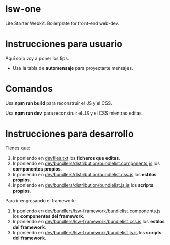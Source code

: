 # lsw-one

Lite Starter Webkit. Boilerplate for front-end web-dev.

# Instrucciones para usuario

Aquí solo voy a poner los tips.

- Usa la tabla de **automensaje** para proyectarte mensajes.





# Comandos

Usa **npm run build** para reconstruir el JS y el CSS.

Usa **npm run dev** para reconstruir el JS y el CSS mientras editas.

# Instrucciones para desarrollo

Tienes que:

1. Ir poniendo en [devfiles.txt](devfiles.txt) los **ficheros que editas**.
2. Ir poniendo en [dev/bundlers/distribution/bundlelist.components.js](dev/bundlers/distribution/bundlelist.components.js) los **componentes propios**.
3. Ir poniendo en [dev/bundlers/distribution/bundlelist.css.js](dev/bundlers/distribution/bundlelist.css.js) los **estilos propios**.
4. Ir poniendo en [dev/bundlers/distribution/bundlelist.js.js](dev/bundlers/distribution/bundlelist.js.js) los **scripts propios**.

Para ir engrosando el framework:

1. Ir poniendo en [dev/bundlers/lsw-framework/bundlelist.components.js](dev/bundlers/lsw-framework/bundlelist.components.js) los **componentes del framework**.
2. Ir poniendo en [dev/bundlers/lsw-framework/bundlelist.css.js](dev/bundlers/lsw-framework/bundlelist.css.js) los **estilos del framework**.
3. Ir poniendo en [dev/bundlers/lsw-framework/bundlelist.js.js](dev/bundlers/lsw-framework/bundlelist.js.js) los **scripts del framework**.


